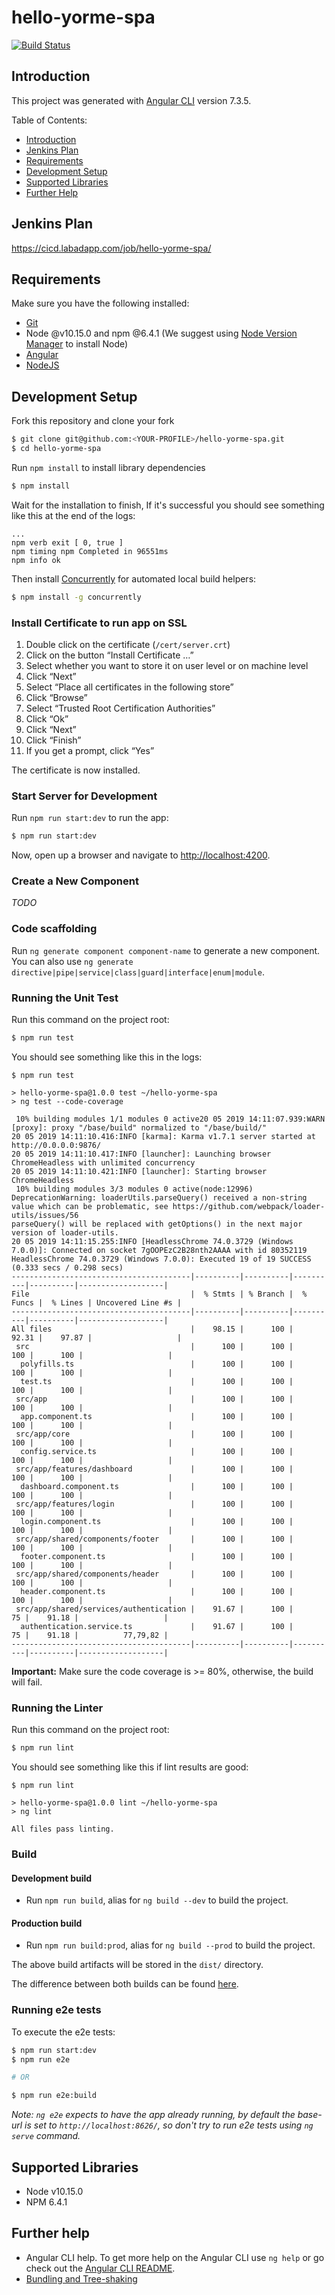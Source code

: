 # hello-yorme-spa
[![Build Status](https://cicd.labadapp.com/buildStatus/icon?job=hello-yorme-spa)](https://cicd.labadapp.com/job/hello-yorme-spa/)

## Introduction

This project was generated with [Angular CLI](https://github.com/angular/angular-cli) version 7.3.5.

Table of Contents:

- [Introduction](#introduction)
- [Jenkins Plan](#jenkins-plan)
- [Requirements](#requirements)
- [Development Setup](#development-setup)
- [Supported Libraries](#supported-libraries)
- [Further Help](#further-help)

## Jenkins Plan

https://cicd.labadapp.com/job/hello-yorme-spa/

## Requirements

Make sure you have the following installed:
- [Git](https://git-scm.com/)
- Node @v10.15.0 and npm @6.4.1 (We suggest using [Node Version Manager](https://github.com/nvm-sh/nvm) to install Node)
- [Angular](https://angular.io/)
- [NodeJS](https://nodejs.org/en/)

## Development Setup

Fork this repository and clone your fork
```bash
$ git clone git@github.com:<YOUR-PROFILE>/hello-yorme-spa.git
$ cd hello-yorme-spa
```
Run `npm install` to install library dependencies
```bash
$ npm install
```

Wait for the installation to finish, If it's successful you should see something like this at the end of the logs:

    ...
    npm verb exit [ 0, true ]
    npm timing npm Completed in 96551ms
    npm info ok


Then install [Concurrently](https://www.npmjs.com/package/concurrently) for automated local build helpers:
```bash
$ npm install -g concurrently
```

### Install Certificate to run app on SSL
1. Double click on the certificate (`/cert/server.crt`)
2. Click on the button “Install Certificate …”
3. Select whether you want to store it on user level or on machine level
4. Click “Next”
5. Select “Place all certificates in the following store”
6. Click “Browse”
7. Select “Trusted Root Certification Authorities”
8. Click “Ok”
9. Click “Next”
10. Click “Finish”
11. If you get a prompt, click “Yes”

The certificate is now installed.   

### Start Server for Development

Run `npm run start:dev` to run the app:
```bash
$ npm run start:dev
```

Now, open up a browser and navigate to <http://localhost:4200>.

### Create a New Component

_TODO_

### Code scaffolding

Run `ng generate component component-name` to generate a new component. You can also use `ng generate directive|pipe|service|class|guard|interface|enum|module`.

### Running the Unit Test

Run this command on the project root:
```bash
$ npm run test
```

You should see something like this in the logs:
```
$ npm run test

> hello-yorme-spa@1.0.0 test ~/hello-yorme-spa
> ng test --code-coverage

 10% building modules 1/1 modules 0 active20 05 2019 14:11:07.939:WARN [proxy]: proxy "/base/build" normalized to "/base/build/"
20 05 2019 14:11:10.416:INFO [karma]: Karma v1.7.1 server started at http://0.0.0.0:9876/
20 05 2019 14:11:10.417:INFO [launcher]: Launching browser ChromeHeadless with unlimited concurrency
20 05 2019 14:11:10.421:INFO [launcher]: Starting browser ChromeHeadless
 10% building modules 3/3 modules 0 active(node:12996) DeprecationWarning: loaderUtils.parseQuery() received a non-string value which can be problematic, see https://github.com/webpack/loader-utils/issues/56
parseQuery() will be replaced with getOptions() in the next major version of loader-utils.
20 05 2019 14:11:15.255:INFO [HeadlessChrome 74.0.3729 (Windows 7.0.0)]: Connected on socket 7gOOPEzC2B28nth2AAAA with id 80352119
HeadlessChrome 74.0.3729 (Windows 7.0.0): Executed 19 of 19 SUCCESS (0.333 secs / 0.298 secs)
----------------------------------------|----------|----------|----------|----------|-------------------|
File                                    |  % Stmts | % Branch |  % Funcs |  % Lines | Uncovered Line #s |
----------------------------------------|----------|----------|----------|----------|-------------------|
All files                               |    98.15 |      100 |    92.31 |    97.87 |                   |
 src                                    |      100 |      100 |      100 |      100 |                   |
  polyfills.ts                          |      100 |      100 |      100 |      100 |                   |
  test.ts                               |      100 |      100 |      100 |      100 |                   |
 src/app                                |      100 |      100 |      100 |      100 |                   |
  app.component.ts                      |      100 |      100 |      100 |      100 |                   |
 src/app/core                           |      100 |      100 |      100 |      100 |                   |
  config.service.ts                     |      100 |      100 |      100 |      100 |                   |
 src/app/features/dashboard             |      100 |      100 |      100 |      100 |                   |
  dashboard.component.ts                |      100 |      100 |      100 |      100 |                   |
 src/app/features/login                 |      100 |      100 |      100 |      100 |                   |
  login.component.ts                    |      100 |      100 |      100 |      100 |                   |
 src/app/shared/components/footer       |      100 |      100 |      100 |      100 |                   |
  footer.component.ts                   |      100 |      100 |      100 |      100 |                   |
 src/app/shared/components/header       |      100 |      100 |      100 |      100 |                   |
  header.component.ts                   |      100 |      100 |      100 |      100 |                   |
 src/app/shared/services/authentication |    91.67 |      100 |       75 |    91.18 |                   |
  authentication.service.ts             |    91.67 |      100 |       75 |    91.18 |          77,79,82 |
----------------------------------------|----------|----------|----------|----------|-------------------|
```
**Important:** Make sure the code coverage is >= 80%, otherwise, the build will fail.

### Running the Linter

Run this command on the project root:
```bash
$ npm run lint
```
You should see something like this if lint results are good:

    $ npm run lint

    > hello-yorme-spa@1.0.0 lint ~/hello-yorme-spa
    > ng lint

    All files pass linting.

### Build

#### Development build

- Run `npm run build`, alias for `ng build --dev` to build the project.

#### Production build

- Run `npm run build:prod`, alias for `ng build --prod` to build the project.

The above build artifacts will be stored in the `dist/` directory.

The difference between both builds can be found [here](https://github.com/angular/angular-cli/wiki/build#bundling--tree-shaking).

### Running e2e tests

To execute the e2e tests:

```bash
$ npm run start:dev
$ npm run e2e

# OR

$ npm run e2e:build
```

_Note: `ng e2e` expects to have the app already running, by default the base-url is set to `http://localhost:8626/`, so don't try to run e2e tests using `ng serve` command._

## Supported Libraries

- Node v10.15.0
- NPM 6.4.1

## Further help

- Angular CLI help. To get more help on the Angular CLI use `ng help` or go check out the [Angular CLI README](https://github.com/angular/angular-cli/blob/master/README.md).
- [Bundling and Tree-shaking](https://github.com/angular/angular-cli/wiki/build#bundling--tree-shaking)
